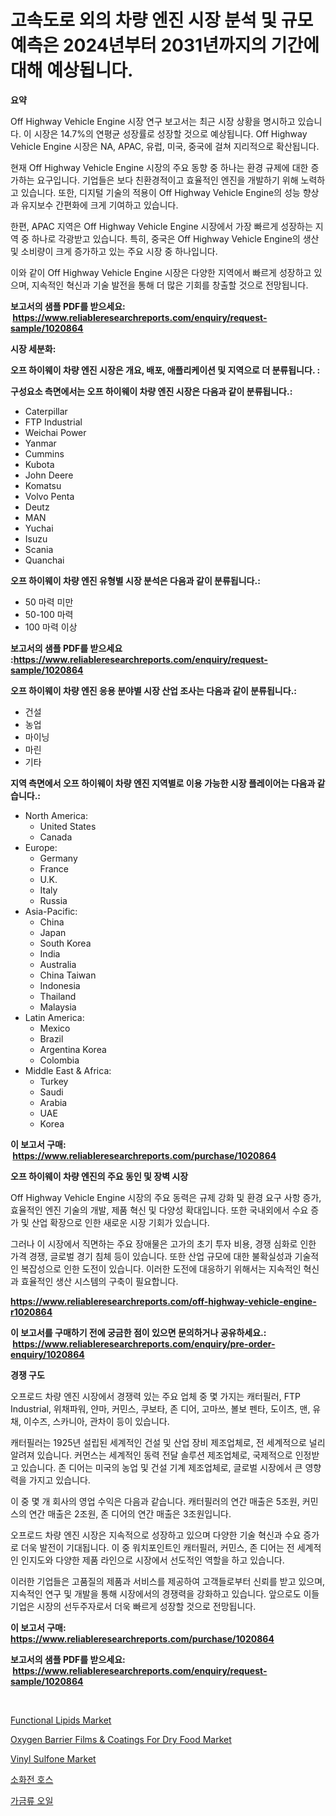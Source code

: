 <p><h1>고속도로 외의 차량 엔진 시장 분석 및 규모 예측은 2024년부터 2031년까지의 기간에 대해 예상됩니다.</h1></p><p><strong>요약</strong></p>
<p><p>Off Highway Vehicle Engine 시장 연구 보고서는 최근 시장 상황을 명시하고 있습니다. 이 시장은 14.7%의 연평균 성장률로 성장할 것으로 예상됩니다. Off Highway Vehicle Engine 시장은 NA, APAC, 유럽, 미국, 중국에 걸쳐 지리적으로 확산됩니다. </p><p>현재 Off Highway Vehicle Engine 시장의 주요 동향 중 하나는 환경 규제에 대한 증가하는 요구입니다. 기업들은 보다 친환경적이고 효율적인 엔진을 개발하기 위해 노력하고 있습니다. 또한, 디지털 기술의 적용이 Off Highway Vehicle Engine의 성능 향상과 유지보수 간편화에 크게 기여하고 있습니다.</p><p>한편, APAC 지역은 Off Highway Vehicle Engine 시장에서 가장 빠르게 성장하는 지역 중 하나로 각광받고 있습니다. 특히, 중국은 Off Highway Vehicle Engine의 생산 및 소비량이 크게 증가하고 있는 주요 시장 중 하나입니다.</p><p>이와 같이 Off Highway Vehicle Engine 시장은 다양한 지역에서 빠르게 성장하고 있으며, 지속적인 혁신과 기술 발전을 통해 더 많은 기회를 창출할 것으로 전망됩니다.</p></p>
<p><strong>보고서의 샘플 PDF를 받으세요: &nbsp;<a href="https://www.reliableresearchreports.com/enquiry/request-sample/1020864">https://www.reliableresearchreports.com/enquiry/request-sample/1020864</a></strong></p>
<p><strong>시장 세분화:</strong></p>
<p><strong> 오프 하이웨이 차량 엔진 시장은 개요, 배포, 애플리케이션 및 지역으로 더 분류됩니다. :</strong></p>
<p><strong>구성요소 측면에서는 오프 하이웨이 차량 엔진 시장은 다음과 같이 분류됩니다.:</strong></p>
<p><ul><li>Caterpillar</li><li>FTP Industrial</li><li>Weichai Power</li><li>Yanmar</li><li>Cummins</li><li>Kubota</li><li>John Deere</li><li>Komatsu</li><li>Volvo Penta</li><li>Deutz</li><li>MAN</li><li>Yuchai</li><li>Isuzu</li><li>Scania</li><li>Quanchai</li></ul></p>
<p><strong> 오프 하이웨이 차량 엔진 유형별 시장 분석은 다음과 같이 분류됩니다.:</strong></p>
<p><ul><li>50 마력 미만</li><li>50-100 마력</li><li>100 마력 이상</li></ul></p>
<p><strong>보고서의 샘플 PDF를 받으세요 :<a href="https://www.reliableresearchreports.com/enquiry/request-sample/1020864">https://www.reliableresearchreports.com/enquiry/request-sample/1020864</a></strong></p>
<p><strong> 오프 하이웨이 차량 엔진 응용 분야별 시장 산업 조사는 다음과 같이 분류됩니다.:</strong></p>
<p><ul><li>건설</li><li>농업</li><li>마이닝</li><li>마린</li><li>기타</li></ul></p>
<p><strong>지역 측면에서 오프 하이웨이 차량 엔진 지역별로 이용 가능한 시장 플레이어는 다음과 같습니다.:</strong></p>
<p><ul>
    <li>
        North America:
        <ul>
            <li>United States</li>
            <li>Canada</li>
        </ul>
    </li>
    <li>
        Europe:
        <ul>
            <li>Germany</li>
            <li>France</li>
            <li>U.K.</li>
            <li>Italy</li>
            <li>Russia</li>
        </ul>
    </li>
    <li>
        Asia-Pacific:
        <ul>
            <li>China</li>
            <li>Japan</li>
            <li>South Korea</li>
            <li>India</li>
            <li>Australia</li>
            <li>China Taiwan</li>
            <li>Indonesia</li>
            <li>Thailand</li>
            <li>Malaysia</li>
        </ul>
    </li>
    <li>
        Latin America:
        <ul>
            <li>Mexico</li>
            <li>Brazil</li>
            <li>Argentina Korea</li>
            <li>Colombia</li>
        </ul>
    </li>
    <li>
        Middle East & Africa:
        <ul>
            <li>Turkey</li>
            <li>Saudi</li>
            <li>Arabia</li>
            <li>UAE</li>
            <li>Korea</li>
        </ul>
    </li>
    </ul></p>
<p><strong>이 보고서 구매: &nbsp;<a href="https://www.reliableresearchreports.com/purchase/1020864">https://www.reliableresearchreports.com/purchase/1020864</a></strong></p>
<p><strong>오프 하이웨이 차량 엔진의 주요 동인 및 장벽 시장</strong></p>
<p><p>Off Highway Vehicle Engine 시장의 주요 동력은 규제 강화 및 환경 요구 사항 증가, 효율적인 엔진 기술의 개발, 제품 혁신 및 다양성 확대입니다. 또한 국내외에서 수요 증가 및 산업 확장으로 인한 새로운 시장 기회가 있습니다.</p><p>그러나 이 시장에서 직면하는 주요 장애물은 고가의 초기 투자 비용, 경쟁 심화로 인한 가격 경쟁, 글로벌 경기 침체 등이 있습니다. 또한 산업 규모에 대한 불확실성과 기술적인 복잡성으로 인한 도전이 있습니다. 이러한 도전에 대응하기 위해서는 지속적인 혁신과 효율적인 생산 시스템의 구축이 필요합니다.</p></p>
<p><strong><a href="https://www.reliableresearchreports.com/off-highway-vehicle-engine-r1020864">https://www.reliableresearchreports.com/off-highway-vehicle-engine-r1020864</a></strong></p>
<p><strong>이 보고서를 구매하기 전에 궁금한 점이 있으면 문의하거나 공유하세요.: &nbsp;<a href="https://www.reliableresearchreports.com/enquiry/pre-order-enquiry/1020864">https://www.reliableresearchreports.com/enquiry/pre-order-enquiry/1020864</a></strong></p>
<p><strong>경쟁 구도</strong></p>
<p><p>오프로드 차량 엔진 시장에서 경쟁력 있는 주요 업체 중 몇 가지는 캐터필러, FTP Industrial, 위채파워, 얀마, 커민스, 쿠보타, 존 디어, 고마쓰, 볼보 펜타, 도이츠, 맨, 유채, 이수즈, 스카니아, 관차이 등이 있습니다. </p><p>캐터필러는 1925년 설립된 세계적인 건설 및 산업 장비 제조업체로, 전 세계적으로 널리 알려져 있습니다. 커먼스는 세계적인 동력 전달 솔루션 제조업체로, 국제적으로 인정받고 있습니다. 존 디어는 미국의 농업 및 건설 기계 제조업체로, 글로벌 시장에서 큰 영향력을 가지고 있습니다.</p><p>이 중 몇 개 회사의 영업 수익은 다음과 같습니다. 캐터필러의 연간 매출은 5조원, 커민스의 연간 매출은 2조원, 존 디어의 연간 매출은 3조원입니다.</p><p>오프로드 차량 엔진 시장은 지속적으로 성장하고 있으며 다양한 기술 혁신과 수요 증가로 더욱 발전이 기대됩니다. 이 중 워치포인트인 캐터필러, 커민스, 존 디어는 전 세계적인 인지도와 다양한 제품 라인으로 시장에서 선도적인 역할을 하고 있습니다.</p><p>이러한 기업들은 고품질의 제품과 서비스를 제공하여 고객들로부터 신뢰를 받고 있으며, 지속적인 연구 및 개발을 통해 시장에서의 경쟁력을 강화하고 있습니다. 앞으로도 이들 기업은 시장의 선두주자로서 더욱 빠르게 성장할 것으로 전망됩니다.</p></p>
<p><strong>이 보고서 구매: &nbsp; <a href="https://www.reliableresearchreports.com/purchase/1020864">https://www.reliableresearchreports.com/purchase/1020864</a></strong></p>
<p><strong>보고서의 샘플 PDF를 받으세요: &nbsp;<a href="https://www.reliableresearchreports.com/enquiry/request-sample/1020864">https://www.reliableresearchreports.com/enquiry/request-sample/1020864</a></strong><strong></strong></p>
<p>&nbsp;</p>
<p><p><a href="https://www.linkedin.com/pulse/functional-lipids-market-size-focuses-dynamics-in-depth-analysis-mnjmf?trackingId=m6oxPOfn%2FSEU1gOym2jV%2BQ%3D%3D">Functional Lipids Market</a></p><p><a href="https://github.com/Glendatilghmankmgz0rbhwpy/Market-Research-Report-List-1/blob/main/oxygen-barrier-films-coatings-for-dry-food-market.md">Oxygen Barrier Films & Coatings For Dry Food Market</a></p><p><a href="https://www.linkedin.com/pulse/insights-vinyl-sulfone-market-size-analysing-share-trends-xubkf?trackingId=3dPScbBaF8VN2G30HEMk0Q%3D%3D">Vinyl Sulfone Market</a></p><p><a href="https://medium.com/@edenger9807/%EC%86%8C%ED%99%94%EC%A0%84-%ED%98%B8%EC%8A%A4-%EC%8B%9C%EC%9E%A5-%EA%B2%BD%EC%9F%81-%EB%B6%84%EC%84%9D-%EC%8B%9C%EC%9E%A5-%EB%8F%99%ED%96%A5-%EB%B0%8F-2031%EB%85%84%EA%B9%8C%EC%A7%80%EC%9D%98-%EC%98%88%EC%B8%A1-fea6e5d935f6">소화전 호스</a></p><p><a href="https://medium.com/@stuartstehr2022/%EA%B0%80%EA%B8%88%EB%A5%98-%EC%98%A4%EC%9D%BC-%EC%8B%9C%EC%9E%A5-%EC%8B%9C%EC%9E%A5-%EC%A0%90%EC%9C%A0%EC%9C%A8-%EC%8B%9C%EC%9E%A5-%EB%8F%99%ED%96%A5-%EB%B0%8F-%EB%AF%B8%EB%9E%98-%EC%84%B1%EC%9E%A5-%ED%83%90%EC%83%89-7d63e003b0d6">가금류 오일</a></p></p>
